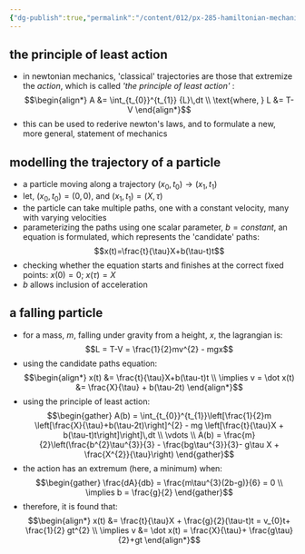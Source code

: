 ```yaml
---
{"dg-publish":true,"permalink":"/content/012/px-285-hamiltonian-mechanics-and-fluid-dynamics/term-1-hamiltonian-mechanics/b-variational-principles/px-285-b3-newtonian-mechanics-the-principle-of-least-action/","noteIcon":"1","created":"2025-08-27T13:14:16.101+01:00","updated":"2024-12-09T10:41:16.000+00:00"}
---
```


## the principle of least action
- in newtonian mechanics, 'classical' trajectories are those that extremize the *action*, which is called *'the principle of least action'* : 
$$\begin{align*}
	A &= \int_{t_{0}}^{t_{1}} {L}\,dt \\
	\text{where, } L &= T-V
\end{align*}$$
- this can be used to rederive newton's laws, and to formulate a new, more general, statement of mechanics  
## modelling the trajectory of a particle
- a particle moving along a trajectory $(x_{0},t_{0})\to (x_{1},t_{1})$
- let, $(x_0,t_0)=(0,0)$, and $(x_{1},t_{1})= (X,\tau)$
- the particle can take multiple paths, one with a constant velocity, many with varying velocities
- parameterizing the paths using one scalar parameter, $b=constant$, an equation is formulated, which represents the 'candidate' paths: 
$$x(t)=\frac{t}{\tau}X+b(\tau-t)t$$
- checking whether the equation starts and finishes at the correct fixed points: $x(0)=0$; $x(\tau)= X$ 
- $b$ allows inclusion of acceleration

## a falling particle
- for a mass, $m$, falling under gravity from a height, ${} x$, the lagrangian is: 
$$L = T-V = \frac{1}{2}mv^{2} - mgx$$
- using the candidate paths equation: 
$$\begin{align*}
	x(t) &= \frac{t}{\tau}X+b(\tau-t)t \\
	\implies v = \dot x(t) &= \frac{X}{\tau} + b(\tau-2t)
\end{align*}$$
- using the principle of least action: 
$$\begin{gather}
	A(b) = \int_{t_{0}}^{t_{1}}\left[\frac{1}{2}m \left[\frac{X}{\tau}+b(\tau-2t)\right]^{2} - mg \left[\frac{t}{\tau}X + b(\tau-t)t\right]\right]\,dt \\
	\vdots \\
	A(b) = \frac{m}{2}\left(\frac{b^{2}\tau^{3}}{3} - \frac{bg\tau^{3}}{3}- g\tau X + \frac{X^{2}}{\tau}\right)
\end{gather}$$
- the action has an extremum (here, a minimum) when: 
$$\begin{gather}
	\frac{dA}{db} = \frac{m\tau^{3}(2b-g)}{6} = 0 \\
	\implies b = \frac{g}{2}
\end{gather}$$
- therefore, it is found that: 
$$\begin{align*}
	x(t) &= \frac{t}{\tau}X + \frac{g}{2}(\tau-t)t = v_{0}t+ \frac{1}{2} gt^{2} \\
	\implies v &= \dot x(t) = \frac{X}{\tau}+ \frac{g\tau}{2}+gt
\end{align*}$$
